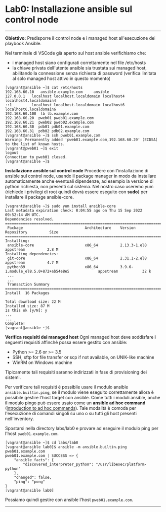 # Lab0: Installazione ansible sul control node
---

**Obiettivo:** Predisporre il control node e i managed host all'esecuzione dei playbook Ansible.

Nel terminale di VSCode già aperto sul host ansible verifichiamo che:
* i managed host siano configurati correttamente nel file /etc/hosts
* la chiave privata dell'utente ansible sia trustata sui managed host, abilitando la connessione senza richiesta di password (verifica limitata al solo managed host attivo in questo momento)

```
[vagrant@ansible ~]$ cat /etc/hosts
192.168.60.10   ansible.example.com     ansible
127.0.0.1   localhost localhost.localdomain localhost4 localhost4.localdomain4
::1         localhost localhost.localdomain localhost6 localhost6.localdomain6
192.168.60.100  lb lb.example.com
192.168.60.20  pweb01 pweb01.example.com
192.168.60.21  pweb02 pweb02.example.com
192.168.60.30  pdb01 pdb01.example.com
192.168.60.31  pdb02 pdb02.example.com
[vagrant@ansible ~]$ ssh pweb01.example.com
Warning: Permanently added 'pweb01.example.com,192.168.60.20' (ECDSA) to the list of known hosts.
[vagrant@pweb01 ~]$ exit
logout
Connection to pweb01 closed.
[vagrant@ansible ~]$ 
```

**Installazione ansible sul control node**
Procedere con l'installazione di ansible sul control node, usando il package manager in modo da installare automaticamente anche eventuali dipendenze, ad esempio la versione di python richiesta, non presenti sul sistema.
Nel nostro caso useremo yum (richiede i privilegi di root quindi dovrà essere eseguito con **sudo**) per installare il package ansible-core.

```
[vagrant@ansible ~]$ sudo yum install ansible-core
Last metadata expiration check: 0:04:55 ago on Thu 15 Sep 2022 09:52:14 AM UTC.
Dependencies resolved.
=============================================================================================================================
 Package                            Architecture    Version                                         Repository          Size
=============================================================================================================================
Installing:
 ansible-core                       x86_64          2.13.3-1.el8                                    appstream          2.8 M
Installing dependencies:
 git-core                           x86_64          2.31.1-2.el8                                    appstream          4.7 M
 python39                           x86_64          3.9.6-1.module_el8.5.0+872+ab54e8e5             appstream           32 k
 ...
 ...
 Transaction Summary
=============================================================================================================================
Install  16 Packages

Total download size: 22 M
Installed size: 87 M
Is this ok [y/N]: y
...
...
Complete!
[vagrant@ansible ~]$ 
```


**Verifica requisiti dei managed host**
Ogni managed host deve soddisfare i seguenti requisiti affinchè possa essere gestito con ansible:

* Python >= 2.6 or >= 3.5
* SSH, sftp for file transfer or scp if not available, on UNIK-like machine
* WinRM on Windows machine

Tipicamente tali requisiti saranno indirizzati in fase di provisioning dei sistemi.

Per verificare tali requisiti è possibile usare il modulo ansible `ansible.builtin.ping`, se il modulo viene eseguito correttamente allora è possibile gestire l'host target con ansible.
Come tutti i moduli ansible, anche il modulo pingo può essere usato come un **ansible ad hoc command** ([Introduction to ad hoc commands](https://docs.ansible.com/ansible/latest/user_guide/intro_adhoc.html)). Tale modalità è comoda per l'esecuzione di comandi singoli su uno o su tutti gli host presenti nell'inventory.

Spostarsi nella directory labs/lab0 e provare ad eseguire il modulo ping per l'host `pweb01.example.com`.

```
[vagrant@ansible ~]$ cd labs/lab0
[vagrant@ansible lab0]$ ansible -m ansible.builtin.ping pweb01.example.com
pweb01.example.com | SUCCESS => {
    "ansible_facts": {
        "discovered_interpreter_python": "/usr/libexec/platform-python"
    },
    "changed": false,
    "ping": "pong"
}
[vagrant@ansible lab0]
```

Possiamo quindi gestire con ansible l'host `pweb01.example.com`.

---